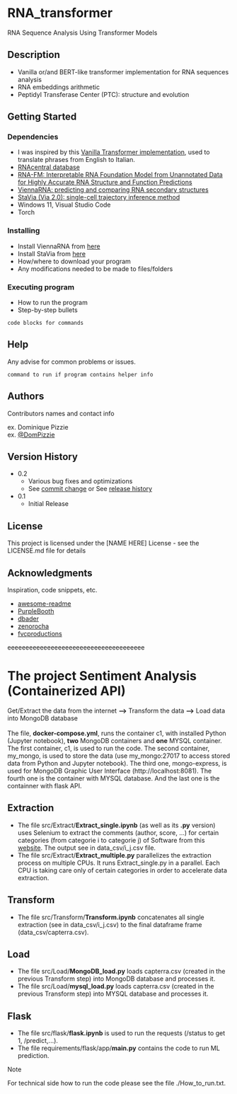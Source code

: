 # RNA_transformer
RNA Sequence Analysis Using Transformer Models
## Description
* Vanilla or/and BERT-like transformer implementation for RNA sequences analysis
* RNA embeddings arithmetic
* Peptidyl Transferase Center (PTC): structure and evolution 



## Getting Started

### Dependencies
* I was inspired by this [Vanilla Transformer implementation](https://github.com/hkproj/pytorch-transformer), used to translate phrases from English to Italian.
* [RNAcentral database](https://rnacentral.org)
* [RNA-FM: Interpretable RNA Foundation Model from Unannotated Data for Highly Accurate RNA Structure and Function Predictions](https://huggingface.co/multimolecule/rnafm)
* [ViennaRNA: predicting and comparing RNA secondary structures](https://www.tbi.univie.ac.at/RNA/ViennaRNA/doc/html)
* [StaVia (Via 2.0): single-cell trajectory inference method](https://pyvia.readthedocs.io/en/latest/pyVia-home.html)
* Windows 11, Visual Studio Code
* Torch

### Installing

* Install ViennaRNA from [here](https://www.tbi.univie.ac.at/RNA/ViennaRNA/doc/html/install.html)
* Install StaVia from [here](https://pyvia.readthedocs.io/en/latest/Installation.html)
* How/where to download your program
* Any modifications needed to be made to files/folders

### Executing program

* How to run the program
* Step-by-step bullets
```
code blocks for commands
```

## Help

Any advise for common problems or issues.
```
command to run if program contains helper info
```

## Authors

Contributors names and contact info

ex. Dominique Pizzie  
ex. [@DomPizzie](https://twitter.com/dompizzie)

## Version History

* 0.2
    * Various bug fixes and optimizations
    * See [commit change]() or See [release history]()
* 0.1
    * Initial Release

## License

This project is licensed under the [NAME HERE] License - see the LICENSE.md file for details

## Acknowledgments

Inspiration, code snippets, etc.
* [awesome-readme](https://github.com/matiassingers/awesome-readme)
* [PurpleBooth](https://gist.github.com/PurpleBooth/109311bb0361f32d87a2)
* [dbader](https://github.com/dbader/readme-template)
* [zenorocha](https://gist.github.com/zenorocha/4526327)
* [fvcproductions](https://gist.github.com/fvcproductions/1bfc2d4aecb01a834b46)


eeeeeeeeeeeeeeeeeeeeeeeeeeeeeeeeeeeeee


# The project Sentiment Analysis (Containerized API)
Get/Extract the data from the internet **-->** Transform the data **-->** Load data into MongoDB database\
\
The file, **docker-compose.yml**, runs the container c1, with installed Python (Jupyter notebook), **two** MongoDB containers and **one** MYSQL container. The first container, c1, is used to run the code. The second container, my_mongo, is used to store the data (use my_mongo:27017 to access stored data from Python and Jupyter notebook). The third one, mongo-express, is used for MongoDB Graphic User Interface (http://localhost:8081). The fourth one is the container with MYSQL database. And the last one is the containner with flask API.
## Extraction
* The file src/Extract/**Extract_single.ipynb** (as well as its **.py** version) uses Selenium to extract the comments (author, score, ...) for certain categories (from categorie i to categorie j) of Software from this [website](https://www.capterra.fr/directory). The output see in data_csv/i_j.csv file. 
* The file src/Extract/**Extract_multiple.py** parallelizes the extraction process on multiple CPUs. It runs Extract_single.py in a parallel. Each CPU is taking care only of certain categories in order to accelerate data extraction.
## Transform
* The file src/Transform/**Transform.ipynb** concatenates all single extraction (see in data_csv/i_j.csv) to the final dataframe frame (data_csv/capterra.csv).
## Load
* The file src/Load/**MongoDB_load.py** loads capterra.csv (created in the previous Transform step) into MongoDB database and processes it.
* The file src/Load/**mysql_load.py** loads capterra.csv (created in the previous Transform step) into MYSQL database and processes it.
## Flask
* The file src/flask/**flask.ipynb** is used to run the requests (/status to get 1, /predict,...).
* The file requirements/flask/app/**main.py** contains the code to run ML prediction.

> [!NOTE]
> For technical side how to run the code please see the file ./How_to_run.txt.

